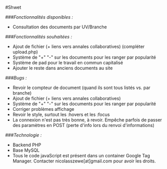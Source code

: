 #Shwet

###*Fonctionnalités disponibles :*
* Consultation des documents par UV/Branche

###*Fonctionnalités souhaitées :* 
* Ajout de fichier (+ liens vers annales collaboratives) (compléter upload.php)
* Système de "+" "-" sur les documents pour les ranger par popularité
* Système de pad pour le travail en commun capitalisé
* Ajouter le reste dans anciens documents au site

###*Bugs :*
* Revoir le compteur de document (quand ils sont tous listés vs. par branche)
* Ajout de fichier (+ liens vers annales collaboratives)
* Système de "+" "-" sur les documents pour les ranger par popularité
* Corriger problèmes affichage
* Revoir le style, surtout les :hovers et les :focus
* La connexion n'est pas très bonne, à revoir. Empêche parfois de passer des paramètres en POST (perte d'info lors du renvoi d'informations)

###*Technologie :*
* Backend PHP
* Base MySQL
* Tous le code javaScript est présent dans un container Google Tag Manager. Contacter nicolasszewe[at]gmail.com pour avoir les droits. 

